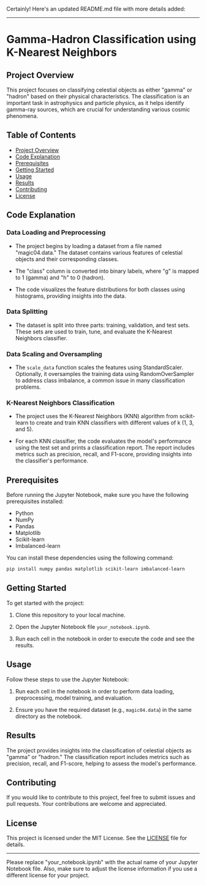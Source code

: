 Certainly! Here's an updated README.md file with more details added:

---

# Gamma-Hadron Classification using K-Nearest Neighbors

## Project Overview

This project focuses on classifying celestial objects as either "gamma" or "hadron" based on their physical characteristics. The classification is an important task in astrophysics and particle physics, as it helps identify gamma-ray sources, which are crucial for understanding various cosmic phenomena.

## Table of Contents

- [Project Overview](#project-overview)
- [Code Explanation](#code-explanation)
- [Prerequisites](#prerequisites)
- [Getting Started](#getting-started)
- [Usage](#usage)
- [Results](#results)
- [Contributing](#contributing)
- [License](#license)

## Code Explanation

### Data Loading and Preprocessing

- The project begins by loading a dataset from a file named "magic04.data." The dataset contains various features of celestial objects and their corresponding classes.

- The "class" column is converted into binary labels, where "g" is mapped to 1 (gamma) and "h" to 0 (hadron).

- The code visualizes the feature distributions for both classes using histograms, providing insights into the data.

### Data Splitting

- The dataset is split into three parts: training, validation, and test sets. These sets are used to train, tune, and evaluate the K-Nearest Neighbors classifier.

### Data Scaling and Oversampling

- The `scale_data` function scales the features using StandardScaler. Optionally, it oversamples the training data using RandomOverSampler to address class imbalance, a common issue in many classification problems.

### K-Nearest Neighbors Classification

- The project uses the K-Nearest Neighbors (KNN) algorithm from scikit-learn to create and train KNN classifiers with different values of k (1, 3, and 5).

- For each KNN classifier, the code evaluates the model's performance using the test set and prints a classification report. The report includes metrics such as precision, recall, and F1-score, providing insights into the classifier's performance.

## Prerequisites

Before running the Jupyter Notebook, make sure you have the following prerequisites installed:

- Python
- NumPy
- Pandas
- Matplotlib
- Scikit-learn
- Imbalanced-learn

You can install these dependencies using the following command:

```bash
pip install numpy pandas matplotlib scikit-learn imbalanced-learn
```

## Getting Started

To get started with the project:

1. Clone this repository to your local machine.

2. Open the Jupyter Notebook file `your_notebook.ipynb`.

3. Run each cell in the notebook in order to execute the code and see the results.

## Usage

Follow these steps to use the Jupyter Notebook:

1. Run each cell in the notebook in order to perform data loading, preprocessing, model training, and evaluation.

2. Ensure you have the required dataset (e.g., `magic04.data`) in the same directory as the notebook.

## Results

The project provides insights into the classification of celestial objects as "gamma" or "hadron." The classification report includes metrics such as precision, recall, and F1-score, helping to assess the model's performance.

## Contributing

If you would like to contribute to this project, feel free to submit issues and pull requests. Your contributions are welcome and appreciated.

## License

This project is licensed under the MIT License. See the [LICENSE](LICENSE) file for details.

---

Please replace "your_notebook.ipynb" with the actual name of your Jupyter Notebook file. Also, make sure to adjust the license information if you use a different license for your project.
